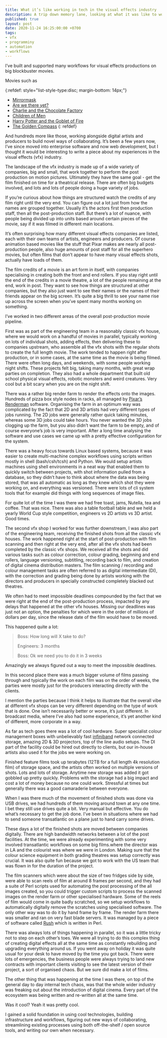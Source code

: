 ```yaml
---
title: What it’s like working in tech in the visual effects industry
description: A trip down memory lane, looking at what it was like to work in the visual effects industry as a techy right in the middle of the analogue to digital conversion
published: true
layout: post
date: 2020-11-24 16:25:00:00 +0700
tags:
- vfx
- programminy
- automation
- workflows
---
```

I’ve built and supported many workflows for visual effects productions on big blockbuster movies. 

Movies such as

{:refdef: style="list-style-type:disc; margin-bottom: 14px;"}
- [Mirrormask](https://m.imdb.com/title/tt0366780/?ref_=fn_al_tt_0)
- [Are we there yet?](https://m.imdb.com/title/tt0368578/?ref_=fn_al_tt_0)
- [Charlie and the Chocolate Factory](https://m.imdb.com/title/tt0367594/?ref_=fn_al_tt_0)
- [Children of Men](https://m.imdb.com/title/tt0206634/?ref_=fn_al_tt_0)
- [Harry Potter and the Goblet of Fire](https://m.imdb.com/title/tt0330373/?ref_=m_ttls_tt_4)
- [The Golden Compass](https://m.imdb.com/title/tt0385752/?ref_=fn_al_tt_1)
{: refdef}

And hundreds more like those, working alongside digital artists and producers to build novel ways of collaborating. It’s been a few years now, I’ve since moved into enterprise software and now web development, but I thought it would be interesting to write a piece about my experiences in the visual effects (vfx) industry.

The landscape of the vfx industry is made up of a wide variety of companies, big and small, that work together to perform the post production on motion pictures. Ultimately they have the same goal - get the film finished on time for a theatrical release. There are often big budgets involved, and lots and lots of people doing a huge variety of jobs. 

If you’re curious about how things are structured watch the credits of any film right until the very end. You can figure out a lot just from how the names are grouped together. Usually it’s the actors first then production staff, then all the post-production staff. But there’s a lot of nuance, with people being divided up into units based around certain pieces of the movie, say if it was filmed in different main locations. 

It’s often surprising how many different visual effects companies are listed, each with their own teams of artists, engineers and producers. Of course animation based movies like the stuff that Pixar makes are nearly all post-production people, also huge amounts of post staff for all the superhero movies, but often films that don’t appear to have many visual effects shots, actually have loads of them.

The film credits of a movie is an art form in itself, with companies specialising in creating both the front and end rollers. If you stay right until the end of the credits in a movie theatre, a lot of the people remaining at the end, work in post. They want to see how things are structured at other companies, but they also just want to see their names or the names of their friends appear on the big screen. It’s quite a big thrill to see your name rise up across the screen when you’ve spent many months working on something.

I’ve worked in two different areas of the overall post-production movie pipeline. 

First was as part of the engineering team in a reasonably classic vfx house, where we would work on a handful of movies in parallel, typically working on lots of individual shots, adding effects, then delivering these to companies upstream, who assemble all the vfx shots with the regular shots to create the full length movie. The work tended to happen right after production, or in some cases, at the same time as the movie is being filmed. There were often long days, and weekends, with some people working night shifts. These projects felt big, taking many months, with great wrap parties on completion. They also had a whole department that built old school physical visual effects, robotic monsters and weird creatures. Very cool but a bit scary when you are on the night shift.

There was a rather big render farm to render the effects onto the images. Hundreds of pizza box style nodes in racks, all managed by [Pixar’s Renderman](https://renderman.pixar.com/product) software. Organising the farm in an optimum way was complicated by the fact that 2D and 3D artists had very different types of jobs running. The 2D jobs were generally rather quick taking minutes, whereas some 3D jobs could take hours. You never wanted the 3D jobs clogging up the farm, but you also didn’t want the farm to be empty, and of course everyone’s job is very important. After a long time analysing the software and use cases we came up with a pretty effective configuration for the system.

There was a heavy focus towards Linux based systems, because it was easier to create multi-machine complex workflows using scripts written mostly in shell (bash/csh/tcsh) and Python. We would setup artists machines using shell environments in a neat way that enabled them to quickly switch between projects, with shot information pulled from a database, so they didn’t have to think about where the data was being stored, that was all automatic as long as they knew which shot they were working on, and everything was versioned. There were lots of cli system tools that for example did things with long sequences of image files.

For quite lot of the time I was there we had free toast, jams, Nutella, tea and coffee. That was nice. There was also a table football table and we held a yearly World Cup style competition, engineers vs 2D artists vs 3D artist. Good times.

The second vfx shop I worked for was further downstream, I was also part of the engineering team, receiving the finished shots from all the classic vfx houses. The work happened right at the start of post-production with film scanning and then right at the very end, after all the vfx shots had been completed by the classic vfx shops. We received all the shots and did various tasks such as colour correction, colour grading, beginning and end rollers, language versioning, subtitling, recording back to film, and creation of digital cinema distribution masters. The film scanning / recording and colour management tasks are often referred to as digital intermediate (DI), with the correction and grading being done by artists working with the directors and producers in specially constructed completely blacked out theatres.

We often had to meet impossible deadlines compounded by the fact that we were right at the end of the post-production process, impacted by any delays that happened at the other vfx houses. Missing our deadlines was just not an option, the penalties for which were in the order of millions of dollars per day, since the release date of the film would have to be moved.

This happened quite a lot:

>Boss: How long will X take to do?
>
>Engineers: 3 months
>
>Boss: Ok we need you to do it in 3 weeks

Amazingly we always figured out a  way to meet the impossible deadlines.

In this second place there was a much bigger volume of films passing through and typically the work on each film was on the order of weeks, the parties were mostly just for the producers interacting directly with the clients.

I mention the parties because I think it helps to illustrate that the overall vibe at different vfx shops can be very different depending on the type of work that is done. One isn’t necessarily better or worse, it’s just different. In broadcast media, where I’ve also had some experience, it’s yet another kind of different, more corporate in a way.

As far as tech goes there was a lot of cool hardware. Super specialist colour management boxes with unbelievably fast [infiniband](https://en.m.wikipedia.org/wiki/InfiniBand) network connected storage, amazing 2D & 3D projectors, top of the line audio setups. The DI part of the facility could be hired out directly to clients, but our in-house artists also used it for the jobs we were working on.

Finished feature films took up terabytes (12TB for a full length 4k resolution film) of storage space, and the artists often worked on multiple versions of shots. Lots and lots of storage. Anytime new storage was added it got gobbled up pretty quickly. Problems with the storage had a big impact and cost a lot of money because no one could work. Stressful at times but generally there was a good camaraderie between everyone.

When I was there much of the movement of finished shots was done via USB drives, we had hundreds of them moving around town at any one time. I bet they still use drives quite a bit. Very manual but effective. You do what’s necessary to get the job done. I’ve been in situations where we had to send someone transatlantic on a plane just to hand carry some drives.

These days a lot of the finished shots are moved between companies digitally. There are high bandwidth networks between a lot of the post facilities. At the time, we were already experimenting with some very involved transatlantic workflows on some big films.where the director was in LA and the colourist was where we were in London. Making sure that the colour science equipment in both grading theatres was setup correctly was crucial. It was also quite fun because we got to work with the US team that was flown in for the duration of the project.

The film scanners which were about the size of two fridges side by side, were able to scan reels of film at around 8 frames per second, and they had a suite of Perl scripts used for automating the post processing of the all images created, so you could trigger custom scripts to process the scanned images on the render farm or other specialised hardware. Some of the reels of film would come in quite badly scratched, so we setup workflows to automatically digitally remove the scratches using specialised software. The only other way was to do it by hand frame by frame. The render farm there was smaller and ran on very fast blade servers. It was managed by a piece of software called [Rush](http://seriss.com/rush) which is written in Perl.

There was always lots of things happening in parallel, so it was a little tricky not to step on each other’s toes. We were all trying to do this complex thing of creating digital effects all at the same time as constantly rebuilding and upgrading everything around us. If you went away on holiday it was quite usual for your desk to have moved by the time you got back. There were lots of emergencies, the business people were always trying to land new contracts with important clients visiting to see the latest version of their project, a sort of organised chaos. But we sure did make a lot of films.

The other thing that was happening at the time I was there, on top of the general day to day internal tech chaos, was that the whole wider industry was freaking out about the introduction of digital cinema. Every part of the ecosystem was being written and re-written all at the same time.

Was it cool? Yeah it was pretty cool. 

I gained a solid foundation in using cool technologies, building infrastructure and workflows, figuring out new ways of collaborating, streamlining existing processes using both off-the-shelf / open source tools, and writing our own when necessary.
